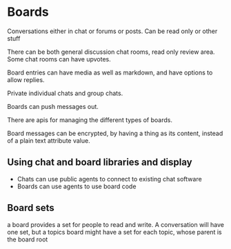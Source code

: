 # Boards
Conversations either in chat or forums or posts. Can be read only or other stuff

There can be both general discussion chat rooms, read only review area. Some chat rooms can have upvotes.

Board entries can have media as well as markdown, and have options to allow replies.

Private individual chats and group chats.

Boards can push messages out.

There are apis for managing the different types of boards.

Board messages can be encrypted, by having a thing as its content, instead of a plain text attribute value.


## Using chat and board libraries and display

* Chats can use public agents to connect to existing chat software
* Boards can use agents to use  board code

## Board sets

a board provides a set for people to read and write. A conversation will have one set, but a topics board might have a set for each topic, whose parent is the board root
